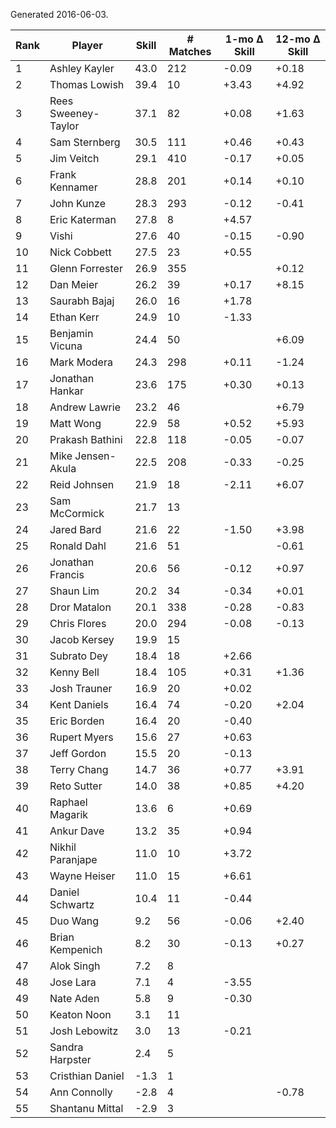 Generated 2016-06-03.

| Rank | Player              | Skill | # Matches | 1-mo Δ Skill | 12-mo Δ Skill |
|------|---------------------|-------|-----------|--------------|---------------|
|    1 | Ashley Kayler       |  43.0 |       212 |        -0.09 |         +0.18 |
|    2 | Thomas Lowish       |  39.4 |        10 |        +3.43 |         +4.92 |
|    3 | Rees Sweeney-Taylor |  37.1 |        82 |        +0.08 |         +1.63 |
|    4 | Sam Sternberg       |  30.5 |       111 |        +0.46 |         +0.43 |
|    5 | Jim Veitch          |  29.1 |       410 |        -0.17 |         +0.05 |
|    6 | Frank Kennamer      |  28.8 |       201 |        +0.14 |         +0.10 |
|    7 | John Kunze          |  28.3 |       293 |        -0.12 |         -0.41 |
|    8 | Eric Katerman       |  27.8 |         8 |        +4.57 |               |
|    9 | Vishi               |  27.6 |        40 |        -0.15 |         -0.90 |
|   10 | Nick Cobbett        |  27.5 |        23 |        +0.55 |               |
|   11 | Glenn Forrester     |  26.9 |       355 |              |         +0.12 |
|   12 | Dan Meier           |  26.2 |        39 |        +0.17 |         +8.15 |
|   13 | Saurabh Bajaj       |  26.0 |        16 |        +1.78 |               |
|   14 | Ethan Kerr          |  24.9 |        10 |        -1.33 |               |
|   15 | Benjamin Vicuna     |  24.4 |        50 |              |         +6.09 |
|   16 | Mark Modera         |  24.3 |       298 |        +0.11 |         -1.24 |
|   17 | Jonathan Hankar     |  23.6 |       175 |        +0.30 |         +0.13 |
|   18 | Andrew Lawrie       |  23.2 |        46 |              |         +6.79 |
|   19 | Matt Wong           |  22.9 |        58 |        +0.52 |         +5.93 |
|   20 | Prakash Bathini     |  22.8 |       118 |        -0.05 |         -0.07 |
|   21 | Mike Jensen-Akula   |  22.5 |       208 |        -0.33 |         -0.25 |
|   22 | Reid Johnsen        |  21.9 |        18 |        -2.11 |         +6.07 |
|   23 | Sam McCormick       |  21.7 |        13 |              |               |
|   24 | Jared Bard          |  21.6 |        22 |        -1.50 |         +3.98 |
|   25 | Ronald Dahl         |  21.6 |        51 |              |         -0.61 |
|   26 | Jonathan Francis    |  20.6 |        56 |        -0.12 |         +0.97 |
|   27 | Shaun Lim           |  20.2 |        34 |        -0.34 |         +0.01 |
|   28 | Dror Matalon        |  20.1 |       338 |        -0.28 |         -0.83 |
|   29 | Chris Flores        |  20.0 |       294 |        -0.08 |         -0.13 |
|   30 | Jacob Kersey        |  19.9 |        15 |              |               |
|   31 | Subrato Dey         |  18.4 |        18 |        +2.66 |               |
|   32 | Kenny Bell          |  18.4 |       105 |        +0.31 |         +1.36 |
|   33 | Josh Trauner        |  16.9 |        20 |        +0.02 |               |
|   34 | Kent Daniels        |  16.4 |        74 |        -0.20 |         +2.04 |
|   35 | Eric Borden         |  16.4 |        20 |        -0.40 |               |
|   36 | Rupert Myers        |  15.6 |        27 |        +0.63 |               |
|   37 | Jeff Gordon         |  15.5 |        20 |        -0.13 |               |
|   38 | Terry Chang         |  14.7 |        36 |        +0.77 |         +3.91 |
|   39 | Reto Sutter         |  14.0 |        38 |        +0.85 |         +4.20 |
|   40 | Raphael Magarik     |  13.6 |         6 |        +0.69 |               |
|   41 | Ankur Dave          |  13.2 |        35 |        +0.94 |               |
|   42 | Nikhil Paranjape    |  11.0 |        10 |        +3.72 |               |
|   43 | Wayne Heiser        |  11.0 |        15 |        +6.61 |               |
|   44 | Daniel Schwartz     |  10.4 |        11 |        -0.44 |               |
|   45 | Duo Wang            |   9.2 |        56 |        -0.06 |         +2.40 |
|   46 | Brian Kempenich     |   8.2 |        30 |        -0.13 |         +0.27 |
|   47 | Alok Singh          |   7.2 |         8 |              |               |
|   48 | Jose Lara           |   7.1 |         4 |        -3.55 |               |
|   49 | Nate Aden           |   5.8 |         9 |        -0.30 |               |
|   50 | Keaton Noon         |   3.1 |        11 |              |               |
|   51 | Josh Lebowitz       |   3.0 |        13 |        -0.21 |               |
|   52 | Sandra Harpster     |   2.4 |         5 |              |               |
|   53 | Cristhian Daniel    |  -1.3 |         1 |              |               |
|   54 | Ann Connolly        |  -2.8 |         4 |              |         -0.78 |
|   55 | Shantanu Mittal     |  -2.9 |         3 |              |               |